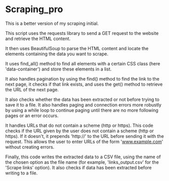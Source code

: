 # Scraping_pro
This is a better version of my scraping initial.

This script uses the requests library to send a GET request to the website and retrieve the HTML content.

It then uses BeautifulSoup to parse the HTML content and locate the elements containing the data you want to scrape.

It uses find_all() method to find all elements with a certain CSS class (here 'data-container') and store these elements in a list.

It also handles pagination by using the find() method to find the link to the next page, it checks if that link exists, and uses the get() method to retrieve the URL of the next page.

It also checks whether the data has been extracted or not before trying to save it to a file. It also handles paging and connection errors more robustly by using a while loop to continue paging until there are no more following pages or an error occurs.

It handles URLs that do not contain a scheme (http or https). This code checks if the URL given by the user does not contain a scheme (http or https). If it doesn't, it prepends 'http://' to the URL before sending it with the request. This allows the user to enter URLs of the form 'www.example.com' without creating errors.

Finally, this code writes the extracted data to a CSV file, using the name of the chosen option as the file name (for example, 'links_output.csv' for the 'Scrape links' option). It also checks if data has been extracted before writing to a file.

